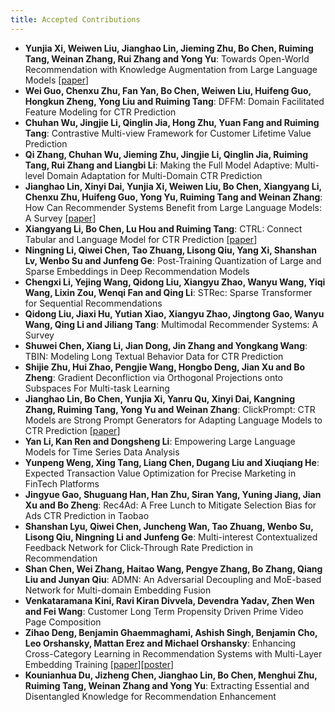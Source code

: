 ```yaml
---
title: Accepted Contributions
---
```



- **Yunjia Xi, Weiwen Liu, Jianghao Lin, Jieming Zhu, Bo Chen, Ruiming Tang, Weinan Zhang, Rui Zhang and Yong Yu**: Towards Open-World Recommendation with Knowledge Augmentation from Large Language Models [[paper](https://arxiv.org/pdf/2306.10933.pdf)]
- **Wei Guo, Chenxu Zhu, Fan Yan, Bo Chen, Weiwen Liu, Huifeng Guo, Hongkun Zheng, Yong Liu and Ruiming Tang**: DFFM: Domain Facilitated Feature Modeling for CTR Prediction
- **Chuhan Wu, Jingjie Li, Qinglin Jia, Hong Zhu, Yuan Fang and Ruiming Tang**: Contrastive Multi-view Framework for Customer Lifetime Value Prediction
- **Qi Zhang, Chuhan Wu, Jieming Zhu, Jingjie Li, Qinglin Jia, Ruiming Tang, Rui Zhang and Liangbi Li**: Making the Full Model Adaptive: Multi-level Domain Adaptation for Multi-Domain CTR Prediction
- **Jianghao Lin, Xinyi Dai, Yunjia Xi, Weiwen Liu, Bo Chen, Xiangyang Li, Chenxu Zhu, Huifeng Guo, Yong Yu, Ruiming Tang and Weinan Zhang**: How Can Recommender Systems Benefit from Large Language Models: A Survey [[paper](https://arxiv.org/pdf/2306.05817.pdf)]
- **Xiangyang Li, Bo Chen, Lu Hou and Ruiming Tang**: CTRL: Connect Tabular and Language Model for CTR Prediction [[paper](https://arxiv.org/pdf/2306.02841.pdf)]
- **Ningning Li, Qiwei Chen, Tao Zhuang, Lisong Qiu, Yang Xi, Shanshan Lv, Wenbo Su and Junfeng Ge**: Post-Training Quantization of Large and Sparse Embeddings in Deep Recommendation Models
- **Chengxi Li, Yejing Wang, Qidong Liu, Xiangyu Zhao, Wanyu Wang, Yiqi Wang, Lixin Zou, Wenqi Fan and Qing Li**: STRec: Sparse Transformer for Sequential Recommendations
- **Qidong Liu, Jiaxi Hu, Yutian Xiao, Xiangyu Zhao, Jingtong Gao, Wanyu Wang, Qing Li and Jiliang Tang**: Multimodal Recommender Systems: A Survey
- **Shuwei Chen, Xiang Li, Jian Dong, Jin Zhang and Yongkang Wang**: TBIN: Modeling Long Textual Behavior Data for CTR Prediction
- **Shijie Zhu, Hui Zhao, Pengjie Wang, Hongbo Deng, Jian Xu and Bo Zheng**: Gradient Deconfliction via Orthogonal Projections onto Subspaces For Multi-task Learning
- **Jianghao Lin, Bo Chen, Yunjia Xi, Yanru Qu, Xinyi Dai, Kangning Zhang, Ruiming Tang, Yong Yu and Weinan Zhang**: ClickPrompt: CTR Models are Strong Prompt Generators for Adapting Language Models to CTR Prediction [[paper](https://arxiv.org/abs/2310.09234)]
- **Yan Li, Kan Ren and Dongsheng Li**: Empowering Large Language Models for Time Series Data Analysis
- **Yunpeng Weng, Xing Tang, Liang Chen, Dugang Liu and Xiuqiang He**: Expected Transaction Value Optimization for Precise Marketing in FinTech Platforms
- **Jingyue Gao, Shuguang Han, Han Zhu, Siran Yang, Yuning Jiang, Jian Xu and Bo Zheng**: Rec4Ad: A Free Lunch to Mitigate Selection Bias for Ads CTR Prediction in Taobao
- **Shanshan Lyu, Qiwei Chen, Juncheng Wan, Tao Zhuang, Wenbo Su, Lisong Qiu, Ningning Li and Junfeng Ge**: Multi-interest Contextualized Feedback Network for Click-Through Rate Prediction in Recommendation
- **Shan Chen, Wei Zhang, Haitao Wang, Pengye Zhang, Bo Zhang, Qiang Liu and Junyan Qiu**: ADMN: An Adversarial Decoupling and MoE-based Network for Multi-domain Embedding Fusion
- **Venkataramana Kini, Ravi Kiran Divvela, Devendra Yadav, Zhen Wen and Fei Wang**: Customer Long Term Propensity Driven Prime Video Page Composition
- **Zihao Deng, Benjamin Ghaemmaghami, Ashish Singh, Benjamin Cho, Leo Orshansky, Mattan Erez and Michael Orshansky**: Enhancing Cross-Category Learning in Recommendation Systems with Multi-Layer Embedding Training [[paper](https://arxiv.org/abs/2309.15881)][[poster](/assets/MLET_DLP_Poster.pdf)]
- **Kounianhua Du, Jizheng Chen, Jianghao Lin, Bo Chen, Menghui Zhu, Ruiming Tang, Weinan Zhang and Yong Yu**: Extracting Essential and Disentangled Knowledge for Recommendation Enhancement
